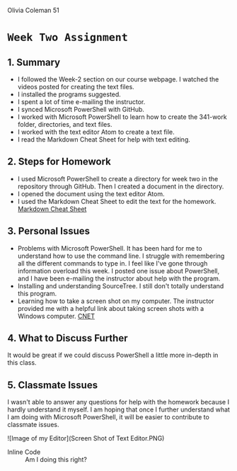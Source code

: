Olivia Coleman 51

# `Week Two Assignment`

## 1. Summary
* I followed the Week-2 section on our course webpage. I watched the videos posted for creating the text files.
* I installed the programs suggested.
* I spent a lot of time e-mailing the instructor.
* I synced Microsoft PowerShell with GitHub.
* I worked with Microsoft PowerShell to learn how to create the 341-work folder, directories, and text files.
* I worked with the text editor Atom to create a text file.
* I read the Markdown Cheat Sheet for help with text editing.

## 2. Steps for Homework
* I used Microsoft PowerShell to create a directory for week two in the repository through GitHub. Then I created a document in the directory.
* I opened the document using the text editor Atom.
* I used the Markdown Cheat Sheet to edit the text for the homework. [Markdown Cheat Sheet](https://github.com/adam-p/markdown-here/wiki/Markdown-Cheatsheet#links)

## 3. Personal Issues
* Problems with Microsoft PowerShell. It has been hard for me to understand how to use the command line. I struggle with remembering all the different commands to type in. I feel like I've gone through information overload this week. I posted one issue about PowerShell, and I have been e-mailing the instructor about help with the program.
* Installing and understanding SourceTree. I still don't totally understand this program.
* Learning how to take a screen shot on my computer. The instructor provided me with a helpful link about taking screen shots with a Windows computer. [CNET](https://www.cnet.com/how-to/how-to-take-a-screenshot-in-any-version-of-windows/)

## 4. What to Discuss Further
It would be great if we could discuss PowerShell a little more in-depth in this class.

## 5. Classmate Issues
I wasn't able to answer any questions for help with the homework because I hardly understand it myself. I am hoping that once I further understand what I am doing with Microsoft PowerShell, it will be easier to contribute to classmate issues.

![Image of my Editor](Screen Shot of Text Editor.PNG)

<dl>
  <dt>Inline Code</dt>
  <dd>Am I doing this right?</dd>
</dl>

